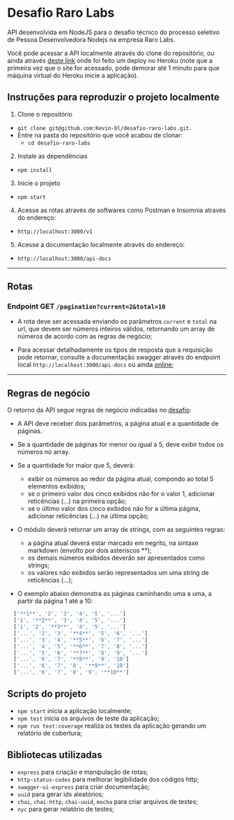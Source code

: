 # Desafio Raro Labs

API desenvolvida em NodeJS para o desafio técnico do processo seletivo de Pessoa Desenvolvedora Nodejs na empresa Raro Labs.

Você pode acessar a API localmente através do clone do repositório, ou ainda através [deste link](https://kevin-ol-rarolabs.herokuapp.com/v1/pagination) 
onde foi feito um deploy no Heroku (note que a primeira vez que o site for acessado, pode demorar até 1 minuto para que máquina virtual do Heroku inicie a aplicação).

## Instruções para reproduzir o projeto localmente

1. Clone o repositório
  * `git clone git@github.com:Kevin-Ol/desafio-raro-labs.git`.
  * Entre na pasta do repositório que você acabou de clonar:
    * `cd desafio-raro-labs`

2. Instale as dependências
  * `npm install`

3. Inicie o projeto
  * `npm start`

4. Acesse as rotas através de softwares como Postman e Insomnia através do endereço:
  * `http://localhost:3000/v1`
  
5. Acesse a documentação localmente através do endereço:
  * `http://localhost:3000/api-docs`
---

## Rotas

### Endpoint GET `/pagination?current=2&total=10`

- A rota deve ser acessada enviando os parâmetros `current` e `total` na url, que devem ser números inteiros válidos, retornando um array de números de acordo 
com as regras de negócio;

- Para acessar detalhadamente os tipos de resposta que a requisição pode retornar, consulte a documentação swagger através do endpoint local 
`http://localhost:3000/api-docs` ou ainda [online](https://kevin-ol-rarolabs.herokuapp.com/api-docs/);

---

## Regras de negócio

O retorno da API segue regras de negócio indicadas no [desafio](https://git.rarolabs.com.br/-/snippets/308):

- A API deve receber dois parâmetros, a página atual e a quantidade de páginas.

- Se a quantidade de páginas for menor ou igual a 5, deve exibir todos os números no array.

- Se a quantidade for maior que 5, deverá:
  - exibir os números ao redor da página atual, compondo ao total 5 elementos exibidos;
  - se o primeiro valor dos cinco exibidos não for o valor 1, adicionar reticências (...) na primeira opção;
  - se o último valor dos cinco exibidos não for a última página, adicionar reticências (...) na última opção;


- O módulo deverá retornar um array de strings, com as seguintes regras:

  - a página atual deverá estar marcado em negrito, na sintaxe markdown (envolto por dois asteriscos **);
  - os demais números exibidos deverão ser apresentados como strings;
  - os valores não exibidos serão representados um uma string de reticências (...);

- O exemplo abaixo demonstra as páginas caminhando uma a uma, a partir da página 1 até a 10:

```js
  ['**1**', '2', '3', '4', '5', '...']
  ['1', '**2**', '3', '4', '5', '...']
  ['1', '2', '**3**', '4', '5', '...']
  ['...', '2', '3', '**4**', '5', '6', '...']
  ['...', '3', '4', '**5**', '6', '7', '...']
  ['...', '4', '5', '**6**', '7', '8', '...']
  ['...', '5', '6', '**7**', '8', '9', '...']
  ['...', '6', '7', '**8**', '9', '10']
  ['...', '6', '7', '8', '**9**', '10']
  ['...', '6', '7', '8', '9', '**10**']
```

## Scripts do projeto

- `npm start` inicia a aplicação localmente;
- `npm test` inicia os arquivos de teste da aplicação;
- `npm run test:coverage` realiza os testes da aplicação gerando um relatório de cobertura;

## Bibliotecas utilizadas

- `express` para criação e manipulação de rotas;
- `http-status-codes` para melhorar legibilidade dos códigos http;
- `swagger-ui-express` para criar documentação;
- `uuid` para gerar ids aleatórios;
- `chai`, `chai-http`, `chai-uuid`, `mocha` para criar arquivos de testes;
- `nyc` para gerar relatório de testes;


